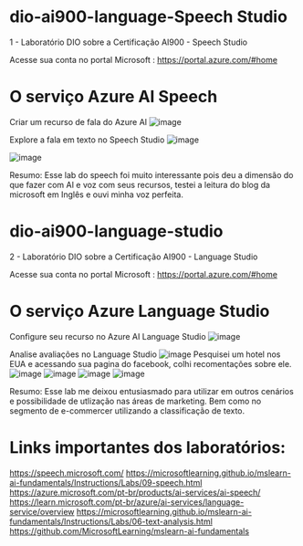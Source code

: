
# dio-ai900-language-Speech Studio

1 - Laboratório DIO sobre a Certificação AI900 - Speech Studio

Acesse sua conta no portal Microsoft : https://portal.azure.com/#home

# O serviço Azure AI Speech
Criar um recurso de fala do Azure AI
![image](https://github.com/wtnscti/dio-ai900-language-studio/assets/140925920/612a7a64-0984-41d0-9b2a-723867320d51)

Explore a fala em texto no Speech Studio
![image](https://github.com/wtnscti/dio-ai900-language-studio/assets/140925920/573c13d0-ea49-4926-890e-1c520a02ef52)

![image](https://github.com/wtnscti/dio-ai900-language-studio/assets/140925920/ecc049bd-c3bb-472e-bd56-188aa3e1a1d9)

Resumo:
Esse lab do speech foi muito interessante pois deu a dimensão do que fazer com AI e voz com seus recursos, testei a leitura do blog da microsoft em Inglês e ouvi minha voz perfeita.


# dio-ai900-language-studio
2 - Laboratório DIO sobre a Certificação AI900 - Language Studio

Acesse sua conta no portal Microsoft : https://portal.azure.com/#home

# O serviço Azure Language Studio
Configure seu recurso no Azure AI Language Studio
![image](https://github.com/wtnscti/dio-ai900-language-studio/assets/140925920/e3675712-09b6-4945-acf5-74496093d558)

Analise avaliações no Language Studio
![image](https://github.com/wtnscti/dio-ai900-language-studio/assets/140925920/539b9252-824c-4da9-a33d-9d0126e451ea)
Pesquisei um hotel nos EUA e acessando sua pagina do facebook, colhi recomentações sobre ele.
![image](https://github.com/wtnscti/dio-ai900-language-studio/assets/140925920/8e6e2d2b-63d7-4637-924e-206f97c21dbe)
![image](https://github.com/wtnscti/dio-ai900-language-studio/assets/140925920/82cf5854-0ec8-4ba0-9908-373a160deb81)
![image](https://github.com/wtnscti/dio-ai900-language-studio/assets/140925920/8e2d145a-1e86-4679-99fa-391af9fb6fe5)
![image](https://github.com/wtnscti/dio-ai900-language-studio/assets/140925920/8957e057-d7e1-423e-a63c-f54f0638bb06)

Resumo:
Esse lab me deixou entusiasmado para utilizar em outros cenários e possibilidade de utlização nas áreas de marketing. Bem como no segmento de e-commercer utilizando a classificação de texto.

# Links importantes dos laboratórios: 
https://speech.microsoft.com/
https://microsoftlearning.github.io/mslearn-ai-fundamentals/Instructions/Labs/09-speech.html
https://azure.microsoft.com/pt-br/products/ai-services/ai-speech/
https://learn.microsoft.com/pt-br/azure/ai-services/language-service/overview
https://microsoftlearning.github.io/mslearn-ai-fundamentals/Instructions/Labs/06-text-analysis.html
https://github.com/MicrosoftLearning/mslearn-ai-fundamentals
